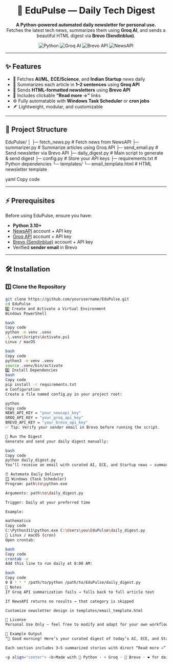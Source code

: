 <h1 align="center">📰 EduPulse — Daily Tech Digest</h1>

<p align="center">
  <b>A Python-powered automated daily newsletter for personal use.</b><br>
  Fetches the latest tech news, summarizes them using <b>Groq AI</b>, and sends a beautiful HTML digest via <b>Brevo (Sendinblue)</b>.
</p>

<p align="center">
  <img src="https://img.shields.io/badge/Python-3.10+-blue.svg?style=for-the-badge&logo=python" alt="Python">
  <img src="https://img.shields.io/badge/Groq_AI-Summarization-purple.svg?style=for-the-badge" alt="Groq AI">
  <img src="https://img.shields.io/badge/Brevo_API-Email-orange.svg?style=for-the-badge" alt="Brevo API">
  <img src="https://img.shields.io/badge/NewsAPI-Fetching-green.svg?style=for-the-badge" alt="NewsAPI">
</p>

---

## ✨ Features

- 🧠 Fetches **AI/ML**, **ECE/Science**, and **Indian Startup** news daily  
- 📝 Summarizes each article in **1–2 sentences** using **Groq API**  
- 💌 Sends **HTML-formatted newsletters** using **Brevo API**  
- 🔗 Includes clickable **“Read more →”** links  
- ⚙️ Fully automatable with **Windows Task Scheduler** or **cron jobs**  
- 🪶 Lightweight, modular, and customizable  

---

## 📁 Project Structure

EduPulse/
│
├─ fetch_news.py # Fetch news from NewsAPI
├─ summarizer.py # Summarize articles using Groq API
├─ send_email.py # Send newsletter via Brevo API
├─ daily_digest.py # Main script to generate & send digest
├─ config.py # Store your API keys
├─ requirements.txt # Python dependencies
└─ templates/
└─ email_template.html # HTML newsletter template

yaml
Copy code

---

## ⚡ Prerequisites

Before using EduPulse, ensure you have:

- **Python 3.10+**  
- [NewsAPI](https://newsapi.org/) account + API key  
- [Groq API](https://console.groq.com/) account + API key  
- [Brevo (Sendinblue)](https://www.brevo.com/) account + API key  
- Verified **sender email** in Brevo  

---

## 🛠️ Installation

### 1️⃣ Clone the Repository
```bash
git clone https://github.com/yourusername/EduPulse.git
cd EduPulse
2️⃣ Create and Activate a Virtual Environment
Windows PowerShell

bash
Copy code
python -m venv .venv
.\.venv\Scripts\Activate.ps1
Linux / macOS

bash
Copy code
python3 -m venv .venv
source .venv/bin/activate
3️⃣ Install Dependencies
bash
Copy code
pip install -r requirements.txt
⚙️ Configuration
Create a file named config.py in your project root:

python
Copy code
NEWS_API_KEY = "your_newsapi_key"
GROQ_API_KEY = "your_groq_api_key"
BREVO_API_KEY = "your_brevo_api_key"
✅ Tip: Verify your sender email in Brevo before running the script.

🚀 Run the Digest
Generate and send your daily digest manually:

bash
Copy code
python daily_digest.py
You’ll receive an email with curated AI, ECE, and Startup news — summarized and neatly formatted.

⏰ Automate Daily Delivery
🪟 Windows (Task Scheduler)
Program: path\to\python.exe

Arguments: path\to\daily_digest.py

Trigger: Daily at your preferred time

Example:

mathematica
Copy code
C:\Python311\python.exe C:\Users\you\EduPulse\daily_digest.py
🐧 Linux / macOS (cron)
Open crontab:

bash
Copy code
crontab -e
Add this line to run daily at 8:00 AM:

bash
Copy code
0 8 * * * /path/to/python /path/to/EduPulse/daily_digest.py
🧩 Notes
If Groq API summarization fails → falls back to full article text

If NewsAPI returns no results → that category is skipped

Customize newsletter design in templates/email_template.html

🧡 License
Personal Use Only — feel free to modify and adapt for your own workflow.

🧠 Example Output
“📰 Good morning! Here’s your curated digest of today’s AI, ECE, and Startup news.”

Each section includes 3–5 summarized stories with direct “Read more →” links — delivered automatically to your inbox.

<p align="center"> <b>Made with 🧠 Python · ⚡ Groq · 💌 Brevo · ❤️ for daily learners</b> </p> ```
